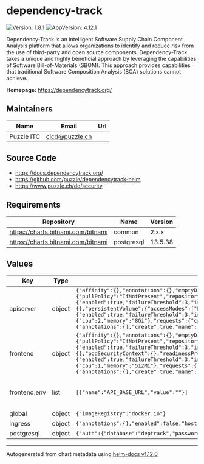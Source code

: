 # dependency-track

![Version: 1.8.1](https://img.shields.io/badge/Version-1.8.1-informational?style=flat-square) ![AppVersion: 4.12.1](https://img.shields.io/badge/AppVersion-4.12.1-informational?style=flat-square)

Dependency-Track is an intelligent Software Supply Chain Component Analysis platform that allows organizations to identify and reduce risk from the use of third-party and open source components. Dependency-Track takes a unique and highly beneficial approach by leveraging the capabilities of Software Bill-of-Materials (SBOM). This approach provides capabilities that traditional Software Composition Analysis (SCA) solutions cannot achieve.

**Homepage:** <https://dependencytrack.org/>

## Maintainers

| Name | Email | Url |
| ---- | ------ | --- |
| Puzzle ITC | <cicd@puzzle.ch> |  |

## Source Code

* <https://docs.dependencytrack.org/>
* <https://github.com/puzzle/dependencytrack-helm>
* <https://www.puzzle.ch/de/security>

## Requirements

| Repository | Name | Version |
|------------|------|---------|
| https://charts.bitnami.com/bitnami | common | 2.x.x   |
| https://charts.bitnami.com/bitnami | postgresql | 13.5.38 |

## Values

| Key | Type | Default | Description |
|-----|------|---------|-------------|
| apiserver | object | `{"affinity":{},"annotations":{},"emptyDir":{"sizeLimit":"8Gi"},"enabled":true,"env":[],"fullnameOverride":"","image":{"pullPolicy":"IfNotPresent","repository":"dependencytrack/apiserver","tag":"4.12.1"},"initContainers":[],"livenessProbe":{"enabled":true,"failureThreshold":3,"initialDelaySeconds":60,"path":"/api/version","periodSeconds":10,"successThreshold":1,"timeoutSeconds":2},"nameOverride":"","nodeSelector":{},"persistentVolume":{"accessModes":["ReadWriteOnce"],"annotations":{},"enabled":true,"size":"8Gi","storageClass":""},"podSecurityContext":{},"readinessProbe":{"enabled":true,"failureThreshold":3,"initialDelaySeconds":60,"path":"/","periodSeconds":10,"successThreshold":1,"timeoutSeconds":2},"replicaCount":1,"resources":{"limits":{"cpu":2,"memory":"8Gi"},"requests":{"cpu":"500m","memory":"2Gi"}},"securityContext":{},"service":{"annotations":{},"port":80,"type":"ClusterIP"},"serviceAccount":{"annotations":{},"create":true,"name":"apiserver-serviceaccount"},"tolerations":[]}` | config of the apiserver |
| frontend | object | `{"affinity":{},"annotations":{},"emptyDir":{"sizeLimit":"8Gi"},"enabled":true,"env":[{"name":"API_BASE_URL","value":""}],"fullnameOverride":"","image":{"pullPolicy":"IfNotPresent","repository":"dependencytrack/frontend","tag":"4.12.1"},"initContainers":[],"livenessProbe":{"enabled":true,"failureThreshold":3,"initialDelaySeconds":60,"path":"/","periodSeconds":10,"successThreshold":1,"timeoutSeconds":2},"nameOverride":"","nodeSelector":{},"podSecurityContext":{},"readinessProbe":{"enabled":true,"failureThreshold":3,"initialDelaySeconds":60,"path":"/","periodSeconds":10,"successThreshold":1,"timeoutSeconds":2},"replicaCount":1,"resources":{"limits":{"cpu":1,"memory":"512Mi"},"requests":{"cpu":"100m","memory":"128Mi"}},"securityContext":{},"service":{"annotations":{},"port":80,"type":"ClusterIP"},"serviceAccount":{"annotations":{},"create":true,"name":"frontend-serviceaccount"},"tolerations":[]}` | config of the frontend |
| frontend.env | list | `[{"name":"API_BASE_URL","value":""}]` | See https://docs.dependencytrack.org/getting-started/configuration/ for frontend ENV variables. |
| global | object | `{"imageRegistry":"docker.io"}` | global configuration |
| ingress | object | `{"annotations":{},"enabled":false,"host":"chart-example.local","labels":{},"tls":{"enabled":false,"secretName":""}}` | configuration of ingress |
| postgresql | object | `{"auth":{"database":"deptrack","password":"","postgresPassword":"","username":"deptrack"},"enabled":true}` | configuration of postgres |

----------------------------------------------
Autogenerated from chart metadata using [helm-docs v1.12.0](https://github.com/norwoodj/helm-docs/releases/v1.12.0)
